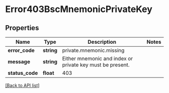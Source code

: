# Error403BscMnemonicPrivateKey

## Properties

Name | Type | Description | Notes
------------ | ------------- | ------------- | -------------
**error_code** | **string** | private.mnemonic.missing |
**message** | **string** | Either mnemonic and index or private key must be present. |
**status_code** | **float** | 403 |

[[Back to API list]](../../README.md#api-endpoints)
